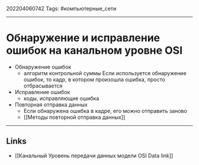 202204060742
Tags: #компьютерные_сети

---

# Обнаружение и исправление ошибок на канальном уровне OSI
- Обнаружение ошибок
	- алгоритм контрольной суммы
	Если используется обнаружение ошибок, то кадр, в котором произошла ошибка, просто отбрасывается
- Исправление ошибок
	- коды, исправляющие ошибка
- Повторная отправка данных
	- Если обнаружена ошибка в кадре, его можно отправить заново 
	- [[Методы повторной отправка данных]]


---
## Links
- [[Канальный Уровень передачи данных модели OSI Data link]]